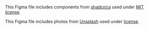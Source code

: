 This Figma file includes components from [shadcn/ui](https://ui.shadcn.com/) used under [MIT license](https://github.com/shadcn-ui/ui/blob/main/LICENSE.md).

This Figma file includes photos from [Unsplash](https://unsplash.com) used under [license](https://unsplash.com/license).